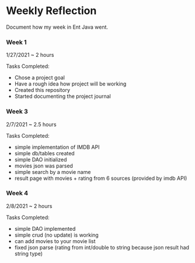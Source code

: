 # Weekly Reflection

Document how my week in Ent Java went. 


### Week 1

1/27/2021 ~ 2 hours

Tasks Completed:
 * Chose a project goal
 * Have a rough idea how project will be working
 * Created this repository 
 * Started documenting the project journal
 
 
 ### Week 3
 
 2/7/2021 ~ 2.5 hours
 
 Tasks Completed:
 
  * simple implementation of IMDB API
  * simple db/tables created
  * simple DAO initialized
  * movies json was parsed
  * simple search by a movie name
  * result page with movies + rating from 6 sources (provided by imdb API) 
  
   ### Week 4
   
   2/8/2021 ~ 2 hours
   
   Tasks Completed:
   * simple DAO implemented  
   * simple crud (no update) is working
   * can add movies to your movie list 
   * fixed json parse (rating from int/double to string because json result had string type)
    

  
  
 
